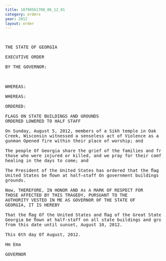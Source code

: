 ```yaml
---
title: 18790561708_06_12_01
category: orders
year: 2012
layout: order
---
```


<pre>    

THE STATE OF GEORGIA

EXECUTIVE ORDER

BY THE GOVERNOR:



WHEREAS:

WHEREAS:

ORDERED:

FLAGS ON STATE BUILDINGS AND GROUNDS
ORDERED LOWERED TO HALF STAFF

On Sunday, August 5, 2012, members of a Sikh temple in Oak
Creek, Wisconsin witnessed a senseless act of Violence as a lone
gunman Opened fire within their place of worship; and

The people Of Georgia share the grief of the families and friends of
those who were injured or killed, and we pray for their comfort and
healing in the days to come; and

The President of the United States has ordered that the ﬂag of the
United States be ﬂown at half—staff On government buildings and
grounds.

Now, THEREFORE, IN HONOR AND As A MARK OF RESPECT FOR
THOSE AFFECTED BY THIS TRAGEDY, PURSUANT TO THE
AUTHORITY VESTED IN ME AS GOVERNOR OF THE STATE OF
GEORGIA, IT IS HEREBY

That the ﬂag Of the United States and ﬂag of the Great State Of
Georgia be ﬂown at half-staff on all state buildings and grounds
from this date until sunset, August 10, 2012.

This 6th day Of August, 2012.

Hm Ema

GOVERNOR

</pre>
